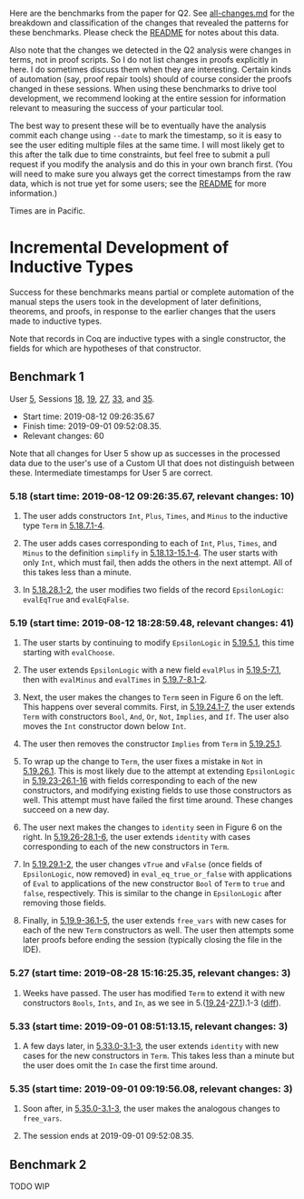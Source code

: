 Here are the benchmarks from the paper for Q2. See [all-changes.md](./all-changes.md) for
the breakdown and classification of the changes that revealed the patterns for these
benchmarks. Please check the [README](../README.md) for notes about this data.

Also note that the changes we detected in the Q2 analysis were changes in terms, not in proof
scripts. So I do not list changes in proofs explicitly in here.
I do sometimes discuss them when they are interesting.
Certain kinds of automation (say, proof repair tools) should of course
consider the proofs changed in these sessions.
When using these benchmarks to drive tool development, we recommend
looking at the entire session for information relevant to measuring
the success of your particular tool.

The best way to present these will be to eventually have the analysis commit
each change using `--date` to mark the timestamp, so it is easy to see the user
editing multiple files at the same time. I will most likely get to this after
the talk due to time constraints, but feel free to submit a pull request if you
modify the analysis and do this in your own branch first. (You will need to
make sure you always get the correct timestamps from the raw data, which is not true
yet for some users; see the [README](../README.md) for more information.)

Times are in Pacific.

# Incremental Development of Inductive Types

Success for these benchmarks means partial or complete automation of the 
manual steps the users took in the development of later definitions, theorems, and proofs,
in response to the earlier changes that the users made to inductive types.

Note that records in Coq are inductive types with a single constructor, the fields
for which are hypotheses of that constructor.

## Benchmark 1

User [5](https://github.com/uwplse/analytics-data/tree/master/diffs-annotated-with-times/5), Sessions [18](https://github.com/uwplse/analytics-data/blob/master/diffs-annotated-with-times/5/user-5-session-18.v), [19](https://github.com/uwplse/analytics-data/blob/master/diffs-annotated-with-times/5/user-5-session-19.v), [27](https://github.com/uwplse/analytics-data/blob/master/diffs-annotated-with-times/5/user-5-session-27.v), [33](https://github.com/uwplse/analytics-data/blob/master/diffs-annotated-with-times/5/user-5-session-33.v), and [35](https://github.com/uwplse/analytics-data/blob/master/diffs-annotated-with-times/5/user-5-session-35.v).

* Start time: 2019-08-12 09:26:35.67
* Finish time: 2019-09-01 09:52:08.35.
* Relevant changes: 60

Note that all changes for User 5 show up as successes in the processed data due to the
user's use of a Custom UI that does not distinguish between these. Intermediate
timestamps for User 5 are correct.

### 5.18 (start time: 2019-08-12 09:26:35.67, relevant changes: 10)

1. The user adds constructors `Int`, `Plus`, `Times`, and `Minus` to
the inductive type `Term` in [5.18.7.1-4](https://github.com/uwplse/analytics-data/commit/9ba76d98852bc05e691854948d1510fc911eea93#diff-173bdb1576f0b722cd01570dda7d0ef6).

2. The user adds cases corresponding to each of `Int`, `Plus`, `Times`, and `Minus`
to the definition `simplify` in [5.18.13-15.1-4](https://github.com/uwplse/analytics-data/compare/340cb9fb53a1454d5d72f450f2b8fd205591edd8..dbc37b8a35ba02e3b11ece041ba38ae8a214ead6).
The user starts with only `Int`, which must fail, then adds the others in
the next attempt. All of this takes less than a minute.

3. In [5.18.28.1-2](https://github.com/uwplse/analytics-data/commit/428960451de13bf138d880371b268f9243bd0775#diff-173bdb1576f0b722cd01570dda7d0ef6),
the user modifies two fields of the record `EpsilonLogic`: `evalEqTrue` and `evalEqFalse`.

### 5.19 (start time: 2019-08-12 18:28:59.48, relevant changes: 41)

1. The user starts by continuing to modify `EpsilonLogic` in [5.19.5.1](https://github.com/uwplse/analytics-data/commit/2894ba5928f7fe963c8a1d8d2b31fb5cd3858df7#diff-86d76448a54765ff094f8c80cd8be3a0),
this time starting with `evalChoose`.

2. The user extends `EpsilonLogic` with a new field `evalPlus` in
[5.19.5-7.1](https://github.com/uwplse/analytics-data/compare/2894ba5928f7fe963c8a1d8d2b31fb5cd3858df7..49ad0ac21d49dac8454385945fdf5e2cfb9abf90),
then with `evalMinus` and `evalTimes` in
[5.19.7-8.1-2](https://github.com/uwplse/analytics-data/commit/08436be993b76fa3b4f9e8673acc78fbb12d79d1#diff-86d76448a54765ff094f8c80cd8be3a0).

3. Next, the user makes the changes to `Term` seen in Figure 6 on the left.
This happens over several commits. First, in
[5.19.24.1-7](https://github.com/uwplse/analytics-data/commit/8fc49439bcfc887ee2493d9562bd212b2bd1a2bf#diff-86d76448a54765ff094f8c80cd8be3a0),
the user extends `Term` with constructors `Bool`, `And`, `Or`, `Not`, `Implies`,
and `If`. The user also moves the `Int` constructor down below `Int`.

4. The user then removes the constructor `Implies` from `Term`
in [5.19.25.1](https://github.com/uwplse/analytics-data/commit/0e679efd22f7ae6447c8fc5641090a5427240602#diff-86d76448a54765ff094f8c80cd8be3a0).

5. To wrap up the change to `Term`, the user fixes a mistake in `Not` in
[5.19.26.1](https://github.com/uwplse/analytics-data/commit/a282a80381cd7c89faea21c63af3887fb2a86537). This is most likely due to
the attempt at extending `EpsilonLogic` in
[5.19.23-26.1-16](https://github.com/uwplse/analytics-data/compare/ff27a314a04df3b8ec56090bff68c3060923a658..a282a80381cd7c89faea21c63af3887fb2a86537)
with fields corresponding to each of the new constructors, and modifying
existing fields to use those constructors as well. This attempt
must have failed the first time around. These changes succeed on a new day.

6. The user next makes the changes to `identity` seen in Figure 6 on the right. In [5.19.26-28.1-6](https://github.com/uwplse/analytics-data/compare/a282a80381cd7c89faea21c63af3887fb2a86537..641426ca64c96b20b5fe1c450b95f4cd983616dc),
the user extends `identity` with cases corresponding to each of the new
constructors in `Term`.

7. In [5.19.29.1-2](https://github.com/uwplse/analytics-data/commit/88831cd564e0fa8685cf0d37a2941d105220dfd5#diff-86d76448a54765ff094f8c80cd8be3a0),
the user changes `vTrue` and `vFalse` (once fields of `EpsilonLogic`, now removed)
in `eval_eq_true_or_false` with applications of `Eval` to applications of the new constructor `Bool`
of `Term` to `true` and `false`, respectively. This is similar to the change
in `EpsilonLogic` after removing those fields.

8. Finally, in [5.19.9-36.1-5](https://github.com/uwplse/analytics-data/compare/40b88925739c1ffb7c130395cc57911521987a95..ada30a73e03268cf378ce10849f697b04e4ccd4d),
the user extends `free_vars` with new cases for each of the new `Term` constructors as well. The user then attempts some later proofs before
ending the session (typically closing the file in the IDE).

### 5.27 (start time: 2019-08-28 15:16:25.35, relevant changes: 3)

1. Weeks have passed. The user has modified `Term` to extend it with
new constructors `Bools`, `Ints`, and `In`, as we see in 5.([19.24](https://github.com/uwplse/analytics-data/blob/8fc49439bcfc887ee2493d9562bd212b2bd1a2bf/diffs-annotated-with-times/5/user-5-session-19.v)-[27.1](https://github.com/uwplse/analytics-data/blob/7e75933b596616de7a54470d99369a3d6a06df46/diffs-annotated-with-times/5/user-5-session-27.v)).1-3 ([diff](https://www.diffchecker.com/IjqbTjc7)).

### 5.33 (start time: 2019-09-01 08:51:13.15, relevant changes: 3)

1. A few days later, in [5.33.0-3.1-3](https://github.com/uwplse/analytics-data/compare/a338aa6c435dedb41665ab30fe17eb73020ad07f..ed89b37b72a4f7d8f463e64a21f1893344d39fdb),
the user extends `identity` with new cases for the new constructors in `Term`.
This takes less than a minute but the user does omit the `In` case the first
time around.

### 5.35 (start time: 2019-09-01 09:19:56.08, relevant changes: 3)

1. Soon after, in [5.35.0-3.1-3](https://github.com/uwplse/analytics-data/compare/6cdd9e85eefb602ec4c576ced438d416788e4fc8..111a4ec95023e0004b7fbd1ff9b8a02aabcbfa44),
the user makes the analogous changes to `free_vars`.

2. The session ends at 2019-09-01 09:52:08.35.

## Benchmark 2

TODO WIP


